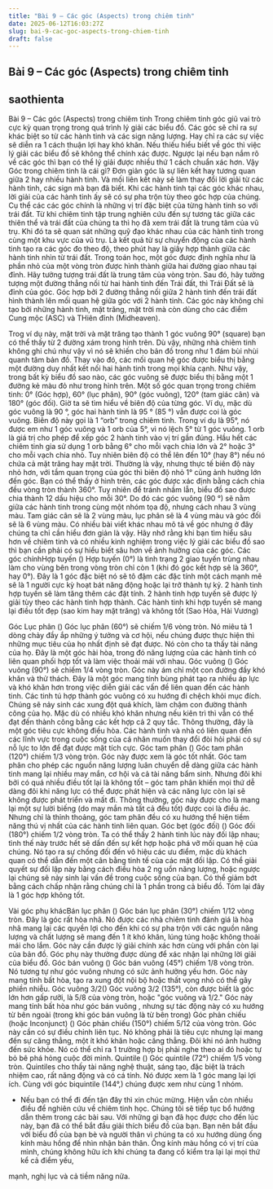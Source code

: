 ```yaml
---
title: "Bài 9 – Các góc (Aspects) trong chiêm tinh"
date: 2025-06-12T16:03:27Z
slug: bai-9-cac-goc-aspects-trong-chiem-tinh
draft: false
---
```


## Bài 9 – Các góc (Aspects) trong chiêm tinh

## saothienta

Bài 9 – Các góc (Aspects) trong chiêm tinh
Trong chiêm tinh góc giũ vai trò cực kỳ quan trọng trong quá trình lý giải các biểu đồ. Các góc sẽ chỉ ra sự khác biệt so từ các hành tinh và các sign năng lượng. Hay chỉ ra các sự việc sẽ diễn ra 1 cách thuận lợi hay khó khăn. Nếu thiếu hiểu biết về góc thì việc lý giải các biểu đồ sẽ không thể chính xác được. Ngược lại nếu bạn nắm rõ về các góc thì bạn có thể lý giải được nhiều thứ 1 cách chuẩn xác hơn.
Vậy Góc trong chiêm tinh là cái gì? Đơn giản góc là sự liên kết hay tương quan giữa 2 hay nhiều hành tinh. Và mối liên kết này sẽ làm thay đổi lời giải từ các hành tinh, các sign mà bạn đã biết. Khi các hành tinh tại các góc khác nhau, lời giải của các hành tinh ấy sẽ có sự pha trộn tùy theo góc hợp của chúng.
Cụ thể các các góc chính là những vị trí đặc biệt của từng hành tinh so với trái đất. Từ khi chiêm tinh tập trung nghiên cứu đến sự tương tác giữa các thiên thể và trái đất của chúng ta thì họ đã xem trái đất là trung tâm của vũ trụ. Khi đó ta sẽ quan sát những quỹ đạo khác nhau của các hành tinh trong cùng một khu vực của vũ trụ. Là kết quả từ sự chuyển động của các hành tinh tạo ra các góc đo theo độ, theo phút hay là giây hợp thành giữa các hành tinh nhìn từ trái đất. Trong toán học, một góc được định nghĩa như là phần nhỏ của một vòng tròn được hình thành giữa hai đường giao nhau tại đỉnh. Hãy tưởng tượng trái đất là trung tâm của vòng tròn. Sau đó, hãy tưởng tượng một đường thẳng nối từ hai hành tinh đến Trái đất, thì Trái Đất sẽ là đỉnh của góc. Góc hợp bởi 2 đường thẳng nối giữa 2 hành tinh đến trái đất hình thành lên mối quan hệ giữa góc với 2 hành tinh. Các góc này không chỉ tạo bởi những hành tinh, mặt trăng, mặt trời mà còn dùng cho các điểm Cung mộc (ASC) và THiên đỉnh (Midheaven).

Trog ví dụ này, mặt trời và mặt trăng tạo thành 1 góc vuông 90° (square) bạn có thể thấy từ 2 đường xám trong hình trên. Dù vậy, những nhà chiêm tinh không ghi chú như vậy vì nó sẽ khiến cho bản đồ trong như 1 đám bùi nhùi quanh tâm bản đồ. Thay vào đó, các mối quan hệ góc được biểu thị bằng một đường duy nhất kết nối hai hành tinh trong mọi khía cạnh. Như vậy, trong bất kỳ biểu đồ sao nào, các góc vuông sẽ được biểu thị bằng một 1 đường kẻ màu đỏ như trong hình trên.
Một số góc quan trọng trong chiêm tinh: 0° (Góc hợp), 60° (lục phân), 90° (góc vuông), 120° (tam giác cân) và 180° (góc đối). Giờ ta sẽ tìm hiểu về biên độ của từng góc. Ví dụ, mặc dù góc vuông là 90 °, góc hai hành tinh là 95 ° (85 °) vẫn được coi là góc vuông. Biên độ này gọi là 1 “orb” trong chiêm tinh. Trong ví dụ là 95°, nó được em như 1 góc vuông và 1 orb của 5°, vì nó lệch 5° từ 1 góc vuông. 1 orb là giá trị cho phép để xếp góc 2 hành tinh vào vị trí gần đúng. Hầu hết các chiêm tinh gia sử dụng 1 orb bằng 6° cho mỗi vạch chia lớn và 2° hoặc 3° cho mỗi vạch chia nhỏ. Tuy nhiên biên độ có thể lên đến 10° (hay 8°) nếu nó chứa cả mặt trăng hay mặt trời. Thường là vậy, nhưng thực tế biên độ này nhỏ hơn, với tầm quan trọng của góc thì biên độ nhỏ 1° cũng ảnh hưởng lớn đến góc.
Bạn có thể thấy ở hình trên, các góc được xác định bằng cách chia đều vòng tròn thành 360°. Tuy nhiên để tránh nhầm lẫn, biểu đồ sao được chia thành 12 dấu hiệu cho mỗi 30°. Do đó các góc vuông (90 °) sẽ nằm giữa các hành tinh trong cùng một nhóm tọa độ, nhưng cách nhau 3 vùng màu. Tam giác cân sẽ là 2 vùng màu, lục phân sẽ là 4 vùng màu và góc đối sẽ là 6 vùng màu. Có nhiều bài viết khác nhau mô tả về góc nhưng ở đây chúng ta chỉ cần hiểu đơn giản là vậy. Hãy nhớ rằng khi bạn tìm hiểu sâu hơn về chiêm tinh và có nhiều kinh nghiệm trong việc lý giải các biểu đồ sao thì bạn cần phải có sự hiểu biết sâu hơn về ảnh hưởng của các góc.
 Các góc chínhHợp tuyến ()
Hợp tuyến (0°) là tình trạng 2 giao tuyến trùng nhau làm cho vùng bên trong vòng tròn chỉ còn 1 (khi đó góc kết hợp sẽ là 360°, hay 0°). Đây là 1 góc đặc biệt nó sẽ tô đậm các đặc tính một cách mạnh mẽ sẽ là 1 người cực kỳ hoạt bát năng động hoặc lại trở thành tự kỷ. 2 hành tinh hợp tuyến sẽ làm tăng thêm các đặt tính. 2 hành tinh hợp tuyến sẽ được lý giải tùy theo các hành tinh hợp thành. Các hành tinh khi hợp tuyến sẽ mang lại điều tốt đẹp (sao kim hay mặt trăng) và không tốt (Sao Hỏa, Hải Vương)
 
Góc Lục phân ()
Góc lục phân (60°) sẽ chiếm 1/6 vòng tròn. Nó miêu tả 1 dòng chảy đầy ắp những ý tưởng và cơ hội, nếu chúng được thực hiện thì những mục tiêu của họ nhất định sẽ đạt được. Nó còn cho ta thấy tài năng của họ. Đây là một góc hài hòa, trong đó năng lượng của các hành tinh có liên quan phối hợp tốt và làm việc thoải mái với nhau.
Góc vuông ()
Góc vuông (90°) sẽ chiếm 1/4 vòng tròn. Góc này ám chỉ một con đường đầy khó khăn và thử thách. Đây là một góc mang tính bùng phát tạo ra nhiều áp lực và khó khăn hơn trong việc diễn giải các vấn đề liên quan đến các hành tinh. Các tinh tú hợp thành góc vuông có xu hướng đi chệch khỏi mục đích. Chúng sẽ nảy sinh các xung đột quá khích, làm chậm con đường thành công của họ. Mặc dù có nhiều khó khăn nhưng nếu kiên trì thì vẫn có thể đạt đến thành công bằng các kết hợp cả 2 quy tắc. Thông thường, đây là một góc tiêu cực không điều hòa. Các hành tinh và nhà có liên quan đến các lĩnh vực trong cuộc sống của cá nhân muốn thay đổi đòi hỏi phải có sự nỗ lực to lớn để đạt được mặt tích cực.
Góc tam phân ()
Góc tam phân (120°) chiếm 1/3 vòng tròn. Góc này được xem là góc tốt nhất. Góc tam phân cho phép các nguồn năng lượng luân chuyển dễ dàng giữa các hành tinh mang lại nhiều may mắn, cơ hội và cả tài năng bẩm sinh. Nhưng đôi khi bởi có quá nhiều điều tốt lại là không tốt – góc tam phân khiến mọi thứ dễ dàng đôi khi năng lực có thể được phát hiện và các năng lực còn lại sẽ không được phát triển và mất đi.
Thông thường, góc này được cho là mang lại một sự lười biếng (do may mắn mà tất cả đều tốt) được coi là điều ác. Nhưng chỉ là thỉnh thoảng, góc tam phân đều có xu hướng thể hiện tiềm năng thú vị nhất của các hành tinh liên quan.
Góc bẹt (góc đối) ()
Góc đối (180°) chiếm 1/2 vòng tròn. Ta có thể thấy 2 hành tinh lúc này đối lập nhau; tình thế này trước hết sẽ dấn đến sự kết hợp hoặc phá vỡ mối quan hệ của chúng. Nó tạo ra sự chống đối đến vô hiệu các ưu điểm, mặc dù khách quan có thể dẫn đến một cân bằng tinh tế của các mặt đối lập. Có thể giải quyết sự đối lập này bằng cách điều hòa 2 ng uồn năng lượng, hoặc ngược lại chúng sẽ nảy sinh lại vấn đề trong cuộc sống của bạn. Có thể giảm bớt bằng cách chấp nhận rằng chúng chỉ là 1 phần trong cả biểu đồ. Tóm lại đây là 1 góc hợp không tốt.
 
 
 Vài góc phụ khácBán lục phân ()
Góc bán lục phân (30°) chiếm 1/12 vòng tròn. Đây là góc rất hòa nhã. Nó được các nhà chiêm tinh đánh giá là hòa nhã mang lại các quyền lợi cho đến khi có sự pha trộn với các nguồn năng lượng và chất lượng sẽ mang đến 1 ít khó khăn, lúng túng hoặc không thoải mái cho lắm. Góc này cần được lý giải chính xác hơn cùng với phần còn lại của bản đồ. Góc phụ này thường được dùng để xác nhận lại những lời giải của biểu đồ.
Góc bán vuông ()
Góc bán vuông (45°) chiếm 1/8 vòng tròn. Nó tương tự như góc vuông nhưng có sức ảnh hưởng yếu hơn. Góc này mang tính bất hòa, tạo ra xung đột nội bộ hoặc thất vọng nhỏ có thể gây phiền nhiễu.
Góc vuông 3/2()
Góc vuông 3/2 (135°), còn được biết là góc lớn hơn gấp rưỡi, là 5/8 của vòng tròn, hoặc "góc vuông và 1/2." Góc này mang tính bất hòa như góc bán vuông , nhưng sự tác động này có xu hướng từ bên ngoài (trong khi góc bán vuông là từ bên trong)
Góc phản chiếu (hoặc Inconjunct) ()
Góc phản chiếu (150°) chiếm 5/12 của vòng tròn. Góc này cần có sự điều chỉnh liên tục. Nó không phải là tiêu cực nhưng lại mang đến sự căng thẳng, một ít khó khăn hoặc căng thẳng. Đôi khi nó ảnh hưởng đến sức khỏe. Nó có thể chỉ ra 1 trường hợp bị phải nghe theo ai đó hoặc tự bỏ bê phá hỏng cuộc đời mình.
Quintile ()
Góc quintile (72°) chiếm 1/5 vòng tròn. Quintiles cho thấy tài năng nghệ thuật, sáng tạo, đặc biệt là trách nhiệm cao, rất năng động và có cá tính. Nó được xem là 1 góc mang lại lợi ích. Cùng với góc biquintile (144°,) chúng được xem như cùng 1 nhóm.
* Nếu bạn có thể đi đến tận đây thì xin chúc mừng. Hiện vẫn còn nhiều điều để nghiên cứu về chiêm tinh học. Chúng tôi sẽ tiếp tục bổ hướng dẫn thêm trong các bài sau.
Với những gì bạn đã học được cho đến lúc này, bạn đã có thể bắt đầu giải thích biểu đồ của bạn. Bạn nên bắt đầu với biểu đồ của bạn bè và người thân vì chúng ta có xu hướng dùng ống kính màu hồng để nhìn nhận bản thân. Ống kính màu hồng có vị trí của mình, chúng không hữu ích khi chúng ta đang cố kiểm tra lại lại mọi thứ kể cả điểm yếu, 
 
mạnh, nghị lục và cả tiềm năng nữa.
